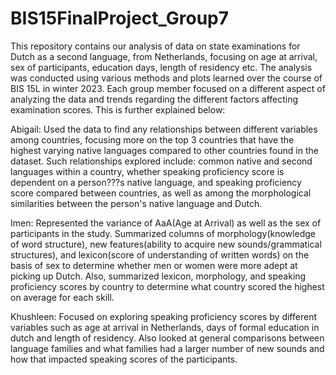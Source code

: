 # BIS15FinalProject_Group7

This repository contains our analysis of data on state examinations for Dutch as a second language, from Netherlands, focusing on age at arrival, sex of participants, education days, length of residency etc. The analysis was conducted using various methods and plots learned over the course of BIS 15L in winter 2023. Each group member focused on a different aspect of analyzing the data and trends regarding the different factors affecting examination scores. This is further explained below:  
  
Abigail: Used the data to find any relationships between different variables among countries, focusing more on the top 3 countries that have the highest varying native languages compared to other countries found in the dataset. Such relationships explored include: common native and second languages within a country, whether speaking proficiency score is dependent on a person???s native language, and speaking proficiency score compared between countries, as well as among the morphological similarities between the person's native language and Dutch.  
  
Imen: Represented the variance of AaA(Age at Arrival) as well as the sex of participants in the study. Summarized columns of morphology(knowledge of word structure), new features(ability to acquire new sounds/grammatical structures), and lexicon(score of understanding of written words) on the basis of sex to determine whether men or women were more adept at picking up Dutch. Also, summarized lexicon, morphology, and speaking proficiency scores by country to determine what country scored the highest on average for each skill.  
  
Khushleen: Focused on exploring speaking proficiency scores by different variables such as age at arrival in Netherlands, days of formal education in dutch and length of residency. Also looked at general comparisons between language families and what families had a larger number of new sounds and how that impacted speaking scores of the participants.    
